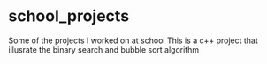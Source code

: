 # school_projects
Some of the projects I worked on at school
This is a c++ project that illusrate the binary search and bubble sort algorithm
